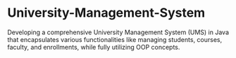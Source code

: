 # University-Management-System
Developing a comprehensive University Management System (UMS) in Java that encapsulates various functionalities like managing students, courses, faculty, and enrollments, while fully utilizing OOP concepts.
